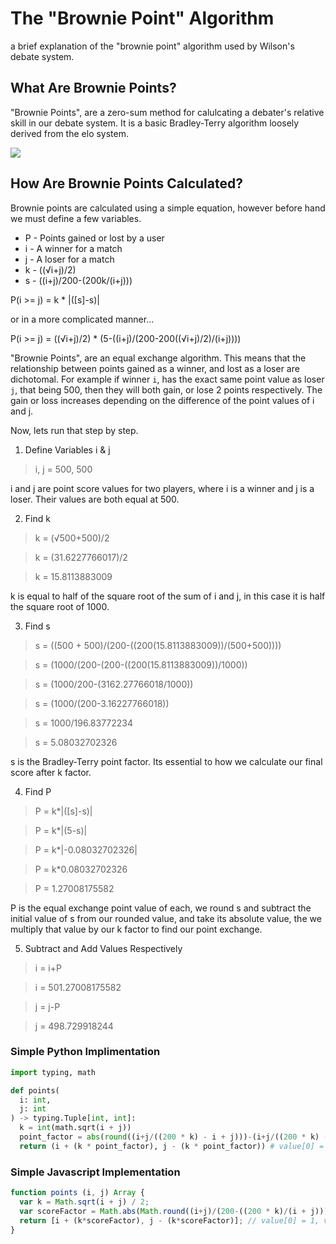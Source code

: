 # The "Brownie Point" Algorithm

a brief explanation of the "brownie point" algorithm used by Wilson's debate system.

## What Are Brownie Points?

"Brownie Points", are a zero-sum method for calulcating a debater's relative skill in our debate system. It is a basic Bradley-Terry algorithm loosely derived from the elo system.
  
<img src="https://user-images.githubusercontent.com/82357502/136141241-5a0b9f48-4781-4f32-a177-9b90403f5861.png">
  
## How Are Brownie Points Calculated?

Brownie points are calculated using a simple equation, however before hand we must define a few variables.

* P - Points gained or lost by a user
* i - A winner for a match
* j - A loser for a match
* k - ((√i+j)/2)
* s - ((i+j)/200-(200k/(i+j)))

P(i >= j) = k * |([s]-s)|

or in a more complicated manner...

P(i >= j) = ((√i+j)/2) * (5-((i+j)/(200-200((√i+j)/2)/(i+j))))

"Brownie Points", are an equal exchange algorithm. This means that the relationship between points gained as a winner, and lost as a loser are dichotomal. For example if winner `i`, has the exact same point value as loser `j`, that being 500, then they will both gain, or lose 2 points respectively.
The gain or loss increases depending on the difference of the point values of i and j.

Now, lets run that step by step.

1. Define Variables i & j

> i, j = 500, 500

i and j are point score values for two players, where i is a winner and j is a loser. Their values are both equal at 500.

2. Find k

> k = (√500+500)/2

> k = (31.6227766017)/2

> k = 15.8113883009

k is equal to half of the square root of the sum of i and j, in this case it is half the square root of 1000.

3. Find s

> s = ((500 + 500)/(200-((200(15.8113883009))/(500+500))))

> s = (1000/(200-(200-((200(15.8113883009))/1000))

> s = (1000/200-(3162.27766018/1000))

> s = (1000/(200-3.16227766018))

> s = 1000/196.83772234

> s = 5.08032702326

s is the Bradley-Terry point factor. Its essential to how we calculate our final score after k factor.

4. Find P

> P = k*|([s]-s)|

> P = k*|(5-s)|

> P = k*|-0.08032702326|

> P = k*0.08032702326

> P = 1.27008175582

P is the equal exchange point value of each, we round s and subtract the initial value of s from our rounded value, and take its absolute value, the we multiply that value by our k factor to find our point exchange.

5. Subtract and Add Values Respectively

> i = i+P

> i = 501.27008175582


> j = j-P

> j = 498.729918244


### Simple Python Implimentation

```py
import typing, math

def points(
  i: int,
  j: int
) -> typing.Tuple[int, int]:
  k = int(math.sqrt(i + j))
  point_factor = abs(round((i+j/((200 * k) - i + j)))-(i+j/((200 * k) - i + j)))
  return (i + (k * point_factor), j - (k * point_factor)) # value[0] = i, value[1] = j
```

### Simple Javascript Implementation

```js
function points (i, j) Array {
  var k = Math.sqrt(i + j) / 2;
  var scoreFactor = Math.abs(Math.round((i+j)/(200-((200 * k)/(i + j)))))-(i+j)/(200-((200 * k)/(i + j))));
  return [i + (k*scoreFactor), j - (k*scoreFactor)]; // value[0] = 1, value[1] = j
}
```
